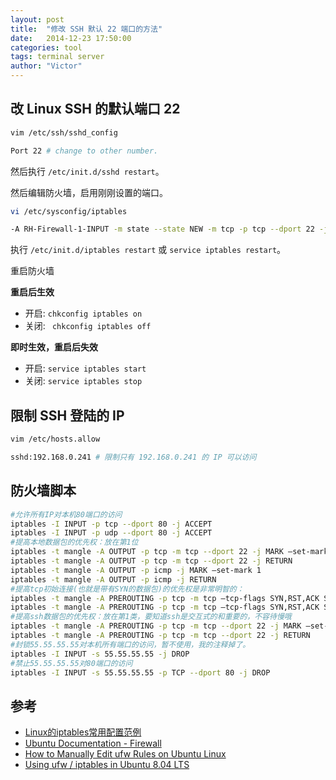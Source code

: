 ```yaml
---
layout: post
title:  "修改 SSH 默认 22 端口的方法"
date:   2014-12-23 17:50:00
categories: tool
tags: terminal server
author: "Victor"
---
```


## 改 Linux SSH 的默认端口 22

```bash
vim /etc/ssh/sshd_config

Port 22 # change to other number.
```

然后执行 ```/etc/init.d/sshd restart```。

然后编辑防火墙，启用刚刚设置的端口。

```bash
vi /etc/sysconfig/iptables

-A RH-Firewall-1-INPUT -m state --state NEW -m tcp -p tcp --dport 22 -j ACCEPT
```

执行 ```/etc/init.d/iptables restart``` 或 ```service iptables restart```。

重启防火墙

**重启后生效**

* 开启: ```chkconfig iptables on```
* 关闭: ``` chkconfig iptables off```

**即时生效，重启后失效**

* 开启: ```service iptables start```
* 关闭: ```service iptables stop```

## 限制 SSH 登陆的 IP

```bash
vim /etc/hosts.allow

sshd:192.168.0.241 # 限制只有 192.168.0.241 的 IP 可以访问
```

## 防火墙脚本

```bash
#允许所有IP对本机80端口的访问
iptables -I INPUT -p tcp --dport 80 -j ACCEPT
iptables -I INPUT -p udp --dport 80 -j ACCEPT
#提高本地数据包的优先权：放在第1位
iptables -t mangle -A OUTPUT -p tcp -m tcp --dport 22 -j MARK –set-mark 1
iptables -t mangle -A OUTPUT -p tcp -m tcp --dport 22 -j RETURN
iptables -t mangle -A OUTPUT -p icmp -j MARK –set-mark 1
iptables -t mangle -A OUTPUT -p icmp -j RETURN
#提高tcp初始连接(也就是带有SYN的数据包)的优先权是非常明智的：
iptables -t mangle -A PREROUTING -p tcp -m tcp –tcp-flags SYN,RST,ACK SYN -j MARK –set-mark 1
iptables -t mangle -A PREROUTING -p tcp -m tcp –tcp-flags SYN,RST,ACK SYN -j RETURN
#提高ssh数据包的优先权：放在第1类，要知道ssh是交互式的和重要的，不容待慢哦
iptables -t mangle -A PREROUTING -p tcp -m tcp --dport 22 -j MARK –set-mark 1
iptables -t mangle -A PREROUTING -p tcp -m tcp --dport 22 -j RETURN
#封锁55.55.55.55对本机所有端口的访问，暂不使用，我的注释掉了。
iptables -I INPUT -s 55.55.55.55 -j DROP
#禁止55.55.55.55对80端口的访问
iptables -I INPUT -s 55.55.55.55 -p TCP --dport 80 -j DROP
```

## 参考

* [Linux的iptables常用配置范例](http://www.ha97.com/3928.html)
* [Ubuntu Documentation - Firewall](https://help.ubuntu.com/10.04/serverguide/firewall.html)
* [How to Manually Edit ufw Rules on Ubuntu Linux](https://scottlinux.com/2012/08/25/how-to-manually-edit-ufw-rules-on-ubuntu-linux/)
* [Using ufw / iptables in Ubuntu 8.04 LTS](https://pario.no/2008/05/21/using-ufw-iptables-in-ubuntu-804-lts/)
